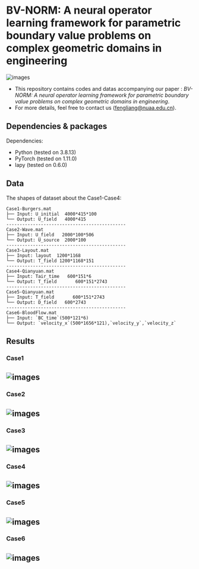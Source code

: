 # BV-NORM: A neural operator learning framework for parametric boundary value problems on complex geometric domains in engineering
![images](img/method.png)

- This repository contains codes and datas accompanying our paper : _BV-NORM: A neural operator learning framework for parametric boundary value problems on complex geometric domains in engineering_. 
- For more details, feel free to contact us (fengliang@nuaa.edu.cn).

## Dependencies & packages
Dependencies:
- Python (tested on 3.8.13)
- PyTorch (tested on 1.11.0)
- lapy (tested on 0.6.0)

## Data
The shapes of dataset about the Case1-Case4:
```
Case1-Burgers.mat
├── Input: U_initial  4000*415*100
└── Output: U_field   4000*415
---------------------------------------------
Case2-Wave.mat
├── Input: U_field   2000*100*506
└── Output: U_source  2000*100
---------------------------------------------
Case3-Layout.mat
├── Input: layout  1200*1168
└── Output: T_field 1200*1168*151
---------------------------------------------
Case4-Qianyuan.mat
├── Input: Tair_time   600*151*6
└── Output: T_field       600*151*2743
---------------------------------------------
Case5-Qianyuan.mat
├── Input: T_field       600*151*2743
└── Output: D_field   600*2743
---------------------------------------------
Case6-BloodFlow.mat
├── Input: `BC_time`(500*121*6)
└── Output: `velocity_x`(500*1656*121),`velocity_y`,`velocity_z`
```

## Results
### Case1
![images](img/Case1.png)
---------------------------------------------------
### Case2
![images](img/Case2.png)
---------------------------------------------------
### Case3
![images](img/Case3.png)
---------------------------------------------------
### Case4
![images](img/Case4.png)
---------------------------------------------------
### Case5
![images](img/Case5.png)
---------------------------------------------------
### Case6
![images](img/Case6.png)
----------------------------------------------------



